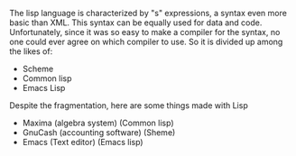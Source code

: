The lisp language is characterized by "s" expressions, a syntax even more basic than XML. This syntax can be equally used for data and code. Unfortunately, since it was so easy to make a compiler for the syntax, no one could ever agree on which compiler to use. So it is divided up among the likes of:
<ul>
	<li>Scheme</li>
	<li>Common lisp</li>
	<li>Emacs Lisp</li>
</ul>
Despite the fragmentation, here are some things made with Lisp
<ul>
	<li>Maxima (algebra system) (Common lisp)</li>
	<li>GnuCash (accounting software) (Sheme)</li>
	<li>Emacs (Text editor) (Emacs lisp)</li>
</ul>
